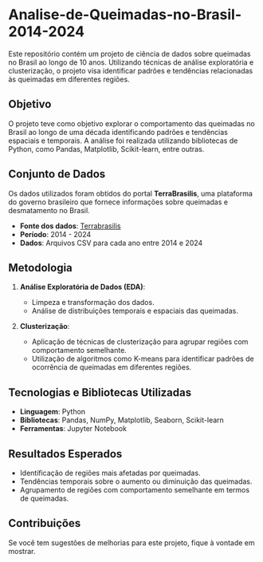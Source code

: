 # Analise-de-Queimadas-no-Brasil-2014-2024
Este repositório contém um projeto de ciência de dados sobre queimadas no Brasil ao longo de 10 anos. Utilizando técnicas de análise exploratória e clusterização, o projeto visa identificar padrões e tendências relacionadas às queimadas em diferentes regiões.

## Objetivo
O projeto teve como objetivo explorar o comportamento das queimadas no Brasil ao longo de uma década identificando padrões e tendências espaciais e temporais. A análise foi realizada utilizando bibliotecas de Python, como Pandas, Matplotlib, Scikit-learn, entre outras.

## Conjunto de Dados
Os dados utilizados foram obtidos do portal **TerraBrasilis**, uma plataforma do governo brasileiro que fornece informações sobre queimadas e desmatamento no Brasil. 

- **Fonte dos dados**: [Terrabrasilis](https://terrabrasilis.dpi.inpe.br/queimadas/portal/dados-abertos/)
- **Período**: 2014 - 2024
- **Dados**: Arquivos CSV para cada ano entre 2014 e 2024

## Metodologia

1. **Análise Exploratória de Dados (EDA)**:
   - Limpeza e transformação dos dados.
   - Análise de distribuições temporais e espaciais das queimadas.

2. **Clusterização**:
   - Aplicação de técnicas de clusterização para agrupar regiões com comportamento semelhante.
   - Utilização de algoritmos como K-means para identificar padrões de ocorrência de queimadas em diferentes regiões.

## Tecnologias e Bibliotecas Utilizadas
- **Linguagem**: Python
- **Bibliotecas**: Pandas, NumPy, Matplotlib, Seaborn, Scikit-learn
- **Ferramentas**: Jupyter Notebook


## Resultados Esperados
- Identificação de regiões mais afetadas por queimadas.
- Tendências temporais sobre o aumento ou diminuição das queimadas.
- Agrupamento de regiões com comportamento semelhante em termos de queimadas.

## Contribuições
Se você tem sugestões de melhorias para este projeto, fique à vontade em mostrar.
